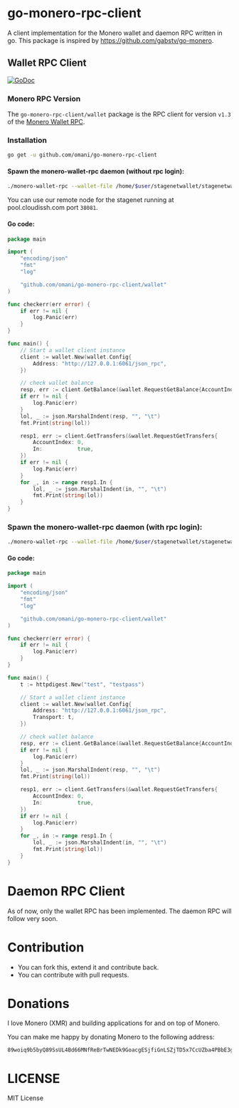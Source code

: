 # go-monero-rpc-client

A client implementation for the Monero wallet and daemon RPC written in go.
This package is inspired by https://github.com/gabstv/go-monero.

## Wallet RPC Client

[![GoDoc](https://godoc.org/github.com/omani/go-monero-rpc-client/wallet?status.svg)](https://godoc.org/github.com/omani/go-monero-rpc-client/wallet)

### Monero RPC Version
The ```go-monero-rpc-client/wallet``` package is the RPC client for version `v1.3` of the [Monero Wallet RPC](https://www.getmonero.org/resources/developer-guides/wallet-rpc.html).

### Installation

```sh
go get -u github.com/omani/go-monero-rpc-client
```

#### Spawn the monero-wallet-rpc daemon (without rpc login):

```sh
./monero-wallet-rpc --wallet-file /home/$user/stagenetwallet/stagenetwallet --daemon-address pool.cloudissh.com:38081 --stagenet --rpc-bind-port 6061 --password 'mystagenetwalletpassword' --disable-rpc-login
```
You can use our remote node for the stagenet running at pool.cloudissh.com port `38081`.

#### Go code:

```Go
package main

import (
	"encoding/json"
	"fmt"
	"log"

	"github.com/omani/go-monero-rpc-client/wallet"
)

func checkerr(err error) {
	if err != nil {
		log.Panic(err)
	}
}

func main() {
	// Start a wallet client instance
	client := wallet.New(wallet.Config{
		Address: "http://127.0.0.1:6061/json_rpc",
	})

	// check wallet balance
	resp, err := client.GetBalance(&wallet.RequestGetBalance{AccountIndex: 0})
	if err != nil {
		log.Panic(err)
	}
	lol, _ := json.MarshalIndent(resp, "", "\t")
	fmt.Print(string(lol))

	resp1, err := client.GetTransfers(&wallet.RequestGetTransfers{
		AccountIndex: 0,
		In:           true,
	})
	if err != nil {
		log.Panic(err)
	}
	for _, in := range resp1.In {
		lol, _ := json.MarshalIndent(in, "", "\t")
		fmt.Print(string(lol))
	}
}
```

### Spawn the monero-wallet-rpc daemon (with rpc login):

```sh
./monero-wallet-rpc --wallet-file /home/$user/stagenetwallet/stagenetwallet --daemon-address pool.cloudissh.com:38081 --stagenet --rpc-bind-port 6061 --password 'mystagenetwalletpassword' --rpc-login test:testpass
```

#### Go code:

```Go
package main

import (
	"encoding/json"
	"fmt"
	"log"

	"github.com/omani/go-monero-rpc-client/wallet"
)

func checkerr(err error) {
	if err != nil {
		log.Panic(err)
	}
}

func main() {
	t := httpdigest.New("test", "testpass")

	// Start a wallet client instance
	client := wallet.New(wallet.Config{
		Address: "http://127.0.0.1:6061/json_rpc",
		Transport: t,
	})

	// check wallet balance
	resp, err := client.GetBalance(&wallet.RequestGetBalance{AccountIndex: 0})
	if err != nil {
		log.Panic(err)
	}
	lol, _ := json.MarshalIndent(resp, "", "\t")
	fmt.Print(string(lol))

	resp1, err := client.GetTransfers(&wallet.RequestGetTransfers{
		AccountIndex: 0,
		In:           true,
	})
	if err != nil {
		log.Panic(err)
	}
	for _, in := range resp1.In {
		lol, _ := json.MarshalIndent(in, "", "\t")
		fmt.Print(string(lol))
	}
}
```

# Daemon RPC Client

As of now, only the wallet RPC has been implemented. The daemon RPC will follow very soon.

# Contribution
* You can fork this, extend it and contribute back.
* You can contribute with pull requests.

# Donations
I love Monero (XMR) and building applications for and on top of Monero.

You can make me happy by donating Monero to the following address:

```
89woiq9b5byQ89SsUL4Bd66MNfReBrTwNEDk9GoacgESjfiGnLSZjTD5x7CcUZba4PBbE3gUJRQyLWD4Akz8554DR4Lcyoj
```

# LICENSE
MIT License